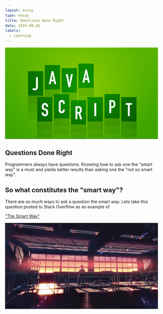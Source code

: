 ```yaml
---
layout: essay
type: essay
title: Questions Done Right
date: 2015-08-26
labels:
  - Learning
---
```


<img src="../images/javascimg.png" style="max-width:100%;">

## Questions Done Right

Programmers always have questions. Knowing how to ask one the "smart way" is a must and yields better results than asking one the 
"not so smart way". 

## So what constitutes the "smart way"?

There are so much ways to ask a question the smart way. Lets take this question posted to Stack Overflow as an example of

["The Smart Way"](http://stackoverflow.com/questions/237104/how-do-i-check-if-an-array-includes-an-object-in-javascript)

<img src="../images/classroom.jpg" style="max-width:100%;">
